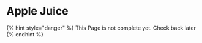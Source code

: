 # Apple Juice

{% hint style="danger" %}
This Page is not complete yet. Check back later
{% endhint %}

